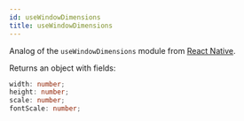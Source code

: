 ```yaml
---
id: useWindowDimensions
title: useWindowDimensions
---
```


Analog of the `useWindowDimensions` module from [React Native](https://reactnative.dev/docs/usewindowdimensions).

Returns an object with fields:

```ts
width: number;
height: number;
scale: number;
fontScale: number;
```
